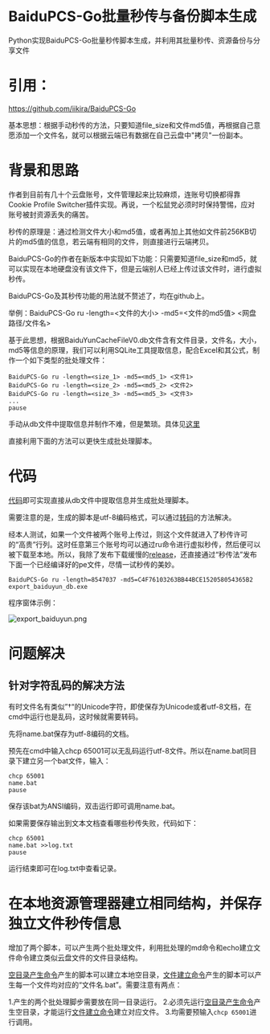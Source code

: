 # BaiduPCS-Go批量秒传与备份脚本生成

Python实现BaiduPCS-Go批量秒传脚本生成，并利用其批量秒传、资源备份与分享文件

# 引用：

https://github.com/iikira/BaiduPCS-Go

基本思想：根据手动秒传的方法，只要知道file_size和文件md5值，再根据自己意愿添加一个文件名，就可以根据云端已有数据在自己云盘中"拷贝"一份副本。

# 背景和思路

作者到目前有几十个云盘账号，文件管理起来比较麻烦，连账号切换都得靠Cookie Profile Switcher插件实现。再说，一个松鼠党必须时时保持警惕，应对账号被封资源丢失的痛苦。

秒传的原理是：通过检测文件大小和md5值，或者再加上其他如文件前256KB切片的md5值的信息，若云端有相同的文件，则直接进行云端拷贝。

BaiduPCS-Go的作者在新版本中实现如下功能：只需要知道file_size和md5，就可以实现在本地硬盘没有该文件下，但是云端别人已经上传过该文件时，进行虚拟秒传。

BaiduPCS-Go及其秒传功能的用法就不赘述了，均在github上。

举例：BaiduPCS-Go ru -length=<文件的大小> -md5=<文件的md5值> <网盘路径/文件名>

基于此思想，根据BaiduYunCacheFileV0.db文件含有文件目录，文件名，大小，md5等信息的原理，我们可以利用SQLite工具提取信息，配合Excel和其公式，制作一个如下类型的批处理文件：

```
BaiduPCS-Go ru -length=<size_1> -md5=<md5_1> <文件1>
BaiduPCS-Go ru -length=<size_2> -md5=<md5_2> <文件2>
BaiduPCS-Go ru -length=<size_3> -md5=<md5_3> <文件3>
...
pause
```
手动从db文件中提取信息并制作不难，但是繁琐。具体见[这里](https://github.com/silas1037/db_file2cmd_list/blob/master/手动提取生成批处理脚本.md)

直接利用下面的方法可以更快生成批处理脚本。

# 代码

[代码](https://github.com/silas1037/db_file2cmd_list/blob/v1.0/export_baiduyun_db.py)即可实现直接从db文件中提取信息并生成批处理脚本。

需要注意的是，生成的脚本是utf-8编码格式，可以通过[转码](#问题解决)的方法解决。

经本人测试，如果一个文件被两个账号上传过，则这个文件就进入了秒传许可的“高贵”行列。这时任意第三个账号均可以通过ru命令进行虚拟秒传，然后便可以被下载至本地。所以，我除了发布下载缓慢的[release](https://github.com/silas1037/db_file2cmd_list/releases/tag/v1.0)，还直接通过“秒传法”发布下面一个已经编译好的pe文件，尽情一试秒传的美妙。
```
BaiduPCS-Go ru -length=8547037 -md5=C4F76103263BB44BCE152058054365B2 export_baiduyun_db.exe
```
程序窗体示例：

![export_baiduyun.png](https://upload-images.jianshu.io/upload_images/12782677-7dcf64baa7946da3.png?imageMogr2/auto-orient/strip%7CimageView2/2/w/1240)


# 问题解决
## 针对字符乱码的解决方法
有时文件名有类似”†“的Unicode字符，即使保存为Unicode或者utf-8文档，在cmd中运行也是乱码，这时候就需要转码。

先将name.bat保存为utf-8编码的文档。

预先在cmd中输入chcp 65001可以无乱码运行utf-8文件。所以在name.bat同目录下建立另一个bat文件，输入：
```
chcp 65001
name.bat
pause
```
保存该bat为ANSI编码，双击运行即可调用name.bat。

如果需要保存输出到文本文档查看哪些秒传失败，代码如下：
```
chcp 65001
name.bat >>log.txt
pause
```
运行结束即可在log.txt中查看记录。

# 在本地资源管理器建立相同结构，并保存独立文件秒传信息

增加了两个脚本，可以产生两个批处理文件，利用批处理的md命令和echo建立文件命令建立类似云盘文件的文件目录结构。

[空目录产生命令](https://github.com/silas1037/db_file2cmd_list/blob/master/export_path.py)产生的脚本可以建立本地空目录，[文件建立命令](https://github.com/silas1037/db_file2cmd_list/blob/master/export_file.py)产生的脚本可以产生每一个文件均对应的“文件名.bat”。需要注意有两点：

1.产生的两个批处理脚步需要放在同一目录运行。
2.必须先运行[空目录产生命令](https://github.com/silas1037/db_file2cmd_list/blob/master/export_path.py)产生空目录，才能运行[文件建立命令](https://github.com/silas1037/db_file2cmd_list/blob/master/export_file.py)建立对应文件。
3.均需要预输入` chcp 65001 `进行调用。
